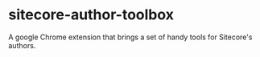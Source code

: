 # sitecore-author-toolbox
A google Chrome extension that brings a set of handy tools for Sitecore's authors.
